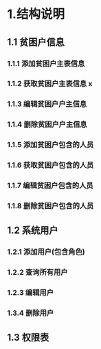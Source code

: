 # 1.结构说明
## 1.1 贫困户信息

### 1.1.1 添加贫困户主表信息

### 1.1.2 获取贫困户主表信息  x

### 1.1.3 编辑贫困户户主信息

### 1.1.4 删除贫困户户主信息

### 1.1.5 添加贫困户包含的人员

### 1.1.6 获取贫困户包含的人员

### 1.1.7 编辑贫困户包含的人员

### 1.1.8 删除贫困户包含的人员

## 1.2 系统用户
### 1.2.1 添加用户(包含角色)

### 1.2.2 查询所有用户

### 1.2.3 编辑用户

### 1.3.4 删除用户

## 1.3 权限表
